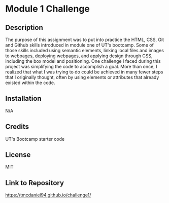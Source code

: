 # Module 1 Challenge

## Description

The purpose of this assignment was to put into practice the HTML, CSS, Git and Github skills introduced in module one of UT's bootcamp. Some of those skills included using semantic elements, linking local files and images to webpages, deploying webpages, and applying design through CSS, including the box model and positioning. One challenge I faced during this project was simplifying the code to accomplish a goal. More than once, I realized that what I was trying to do could be achieved in many fewer steps that I originally thought, often by using elements or attributes that already existed within the code.

## Installation

N/A

## Credits

UT's Bootcamp starter code

## License

MIT

## Link to Repository

https://tmcdaniel94.github.io/challenge1/